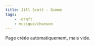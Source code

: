 ```yaml
---
title: Jill Scott - Gimme
tags:
    - -draft
    - musique/chanson
---
```


Page créée automatiquement, mais vide.

